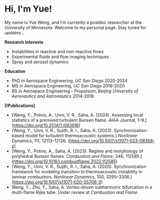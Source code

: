 # Hi, I'm Yue! 
My name is Yue Weng, and I’m currently a postdoc researcher at the University of Minnesota. 
Welcome to my personal page. Stay tuned for updates... 

**Research Interests**
- Instabilities in reactive and non-reactive flows 
- Experimental fluids and flow imaging techniques 
- Spray and aerosol dynamics 


**Education** 
- PhD in Aerospace Engineering, _UC San Diego_ 2020-2024 
- MS in Aerospace Engineering, _UC San Diego_ 2018-2020 
- BS in Aerospace Engineering - Propulsion, _Beijing University of Aeronautics and Astronautics_ 2014-2018

**[!Publications]** 

- [Weng, Y., Potnis, A., Unni, V. R., Saha, A. (2024). Assessing local statistics of a premixed turbulent Bunsen flame. _AIAA Journal_, 1–9.] (https://doi.org/10.2514/1.j063916)
- [Weng, Y., Unni, V. R., Sujith, R. I., Saha, A. (2023). Synchronization-based model for turbulent thermoacoustic systems.] _Nonlinear Dynamics_, 111, 12113–12126. (https://doi.org/10.1007/s11071-023-08368-z)
- [Weng, Y., Potnis, A., Saha, A. (2023). Regime and morphology of polyhedral Bunsen flames. _Combustion and Flame_, 248, 112585.] (https://doi.org/10.1016/j.combustflame.2022.112585)
- [Weng, Y., Unni, V. R., Sujith, R. I., Saha, A. (2020). Synchronization framework for modeling transition to thermoacoustic instability in laminar combustors. _Nonlinear Dynamics_, 100, 3295–3306.] (https://doi.org/10.1007/s11071-020-05706-3)
- Weng, Y., Zhu, Y., Saha, A. Vortex-driven subharmonic bifurcation in a multi-flame Rijke tube. Under review at _Combustion and Flame_.




